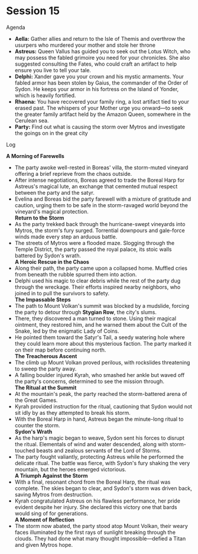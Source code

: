 # Session 15

Agenda

* **Aella:** Gather allies and return to the Isle of Themis and overthrow the usurpers who murdered your mother and stole her throne  
* **Astreus:** Queen Vallus has guided you to seek out the Lotus Witch, who may possess the fabled grimoire you need for your chronicles. She also suggested consulting the Fates, who could craft an artifact to help ensure you live to tell your tale.  
* **Delphi:** Xander gave you your crown and his mystic armaments. Your fabled armor has been stolen by Gaius, the commander of the Order of Sydon. He keeps your armor in his fortress on the Island of Yonder, which is heavily fortified.  
* **Rhaena:** You have recovered your family ring, a lost artifact tied to your erased past. The whispers of your Mother urge you onward—to seek the greater family artifact held by the Amazon Queen, somewhere in the Cerulean sea.  
* **Party:** Find out what is causing the storm over Mytros and investigate the goings on in the great city

Log

**A Morning of Farewells**

* The party awoke well-rested in Boreas' villa, the storm-muted vineyard offering a brief reprieve from the chaos outside.  
* After intense negotiations, Boreas agreed to trade the Boreal Harp for Astreus's magical lute, an exchange that cemented mutual respect between the party and the satyr.  
* Evelina and Boreas bid the party farewell with a mixture of gratitude and caution, urging them to be safe in the storm-ravaged world beyond the vineyard's magical protection.  
  **Return to the Storm**  
* As the party trekked back through the hurricane-swept vineyards into Mytros, the storm's fury surged. Torrential downpours and gale-force winds made every step an arduous battle.  
* The streets of Mytros were a flooded maze. Slogging through the Temple District, the party passed the royal palace, its stoic walls battered by Sydon's wrath.  
  **A Heroic Rescue in the Chaos**  
* Along their path, the party came upon a collapsed home. Muffled cries from beneath the rubble spurred them into action.  
* Delphi used his magic to clear debris while the rest of the party dug through the wreckage. Their efforts inspired nearby neighbors, who joined in to pull the survivors to safety.  
  **The Impassable Steps**  
* The path to Mount Volkan's summit was blocked by a mudslide, forcing the party to detour through **Stygian Row**, the city's slums.  
* There, they discovered a man turned to stone. Using their magical ointment, they restored him, and he warned them about the Cult of the Snake, led by the enigmatic Lady of Coins.  
* He pointed them toward the Satyr's Tail, a seedy watering hole where they could learn more about this mysterious faction. The party marked it on their map before continuing north.  
  **The Treacherous Ascent**  
* The climb up Mount Volkan proved perilous, with rockslides threatening to sweep the party away.  
* A falling boulder injured Kyrah, who smashed her ankle but waved off the party's concerns, determined to see the mission through.  
  **The Ritual at the Summit**  
* At the mountain's peak, the party reached the storm-battered arena of the Great Games.  
* Kyrah provided instruction for the ritual, cautioning that Sydon would not sit idly by as they attempted to break his storm.  
* With the Boreal Harp in hand, Astreus began the minute-long ritual to counter the storm.  
  **Sydon's Wrath**  
* As the harp's magic began to weave, Sydon sent his forces to disrupt the ritual. Elementals of wind and water descended, along with storm-touched beasts and zealous servants of the Lord of Storms.  
* The party fought valiantly, protecting Astreus while he performed the delicate ritual. The battle was fierce, with Sydon's fury shaking the very mountain, but the heroes emerged victorious.  
  **A Triumph Against the Storm**  
* With a final, resonant chord from the Boreal Harp, the ritual was complete. The skies began to clear, and Sydon's storm was driven back, saving Mytros from destruction.  
* Kyrah congratulated Astreus on his flawless performance, her pride evident despite her injury. She declared this victory one that bards would sing of for generations.  
  **A Moment of Reflection**  
* The storm now abated, the party stood atop Mount Volkan, their weary faces illuminated by the first rays of sunlight breaking through the clouds. They had done what many thought impossible—defied a Titan and given Mytros hope.
